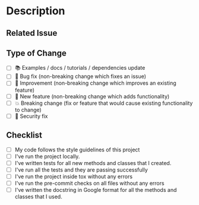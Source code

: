 # Description

<!-- Add a more detailed description of the changes if needed. -->

## Related Issue

<!-- If your PR refers to a related issue, link it here. -->

## Type of Change

<!-- Mark with an `x` all the checkboxes that apply (like `[x]`) -->

- [ ] 📚 Examples / docs / tutorials / dependencies update
- [ ] 🔧 Bug fix (non-breaking change which fixes an issue)
- [ ] 🥂 Improvement (non-breaking change which improves an existing feature)
- [ ] 🚀 New feature (non-breaking change which adds functionality)
- [ ] 💥 Breaking change (fix or feature that would cause existing functionality to change)
- [ ] 🔐 Security fix

## Checklist

<!-- Mark with an `x` all the checkboxes that apply (like `[x]`) -->

- [ ] My code follows the style guidelines of this project
- [ ] I've run the project locally.
- [ ] I've written tests for all new methods and classes that I created.
- [ ] I've run all the tests and they are passing successfully
- [ ] I've run the project inside tox without any errors
- [ ] I've run the pre-commit checks on all files without any errors
- [ ] I've written the docstring in Google format for all the methods and classes that I used.
